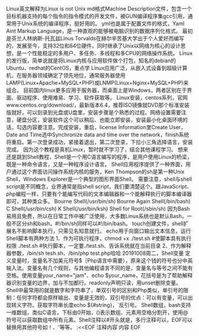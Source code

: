 Linux英文解释为Linux is not Unix
md格式Machine Description文件，包含一个目标机器支持的每个指令的指令模式的开发文件，被GUN编译程序集gcc引用，通常用于Unix系统的编译程序，挺好用的。
yml也是属于配置文件的格式，Yaml Aint Markup Language，是一种直观的能够被电脑识别的数据序列化格式。
最初是芬兰人林纳斯-托瓦兹Linus Torvalds在赫尔辛苦基大学出于个人爱好而编写的，发展至今，支持32位和64位硬件，同时继承了Unix以网络为核心的设计思想，是一个性能稳定的多用户、多任务、多线程和多CPU的网络操作系统。
Linux的发行版，简单说就是将Linux内核与应用软件做个打包，知名的debian的Ubuntu、redhat的CentOS，重点学
Linux应用广泛，从嵌入式设备到超级计算机，在服务器领域确定了领先地位，通常服务器使用LAMP(Linux+Apache+MySQL+PHP)或LNMP(Linux+Nginx+MySQL+PHP)来组合。
目前国内linux更多应用于服务器，而桌面上是Windows，两者区别在于界面、驱动程序、使用难易、学习、软件获取等。
Linux安装，centos系列，官网www.centos.org/download/，最新版本6.4，推荐ISO镜像就DVD那个标准安装版就好，可以刻录到光盘或U盘里，安装步骤是个熟悉的过程。网络设置需要注意，硬盘分区，安装软件这个可以稍后、也能立即安装，安装最小化桌面环境的话，勾选内容要注意。完成安装，重启，license Information里Create User，Date and Time选中Synchronize data and time over the network，finish系统将重启。第一次登录成功，紧接着退出，第二次登录，下拉小三角选择语言，安装完成。
因为这个教程是真机Linux，暂时就不学习了，结合其他课程学习。
想来还是跳到Shell教程，Shell是一个用C语言编写的程序，是用户使用Linux的桥梁，既是一种命令语言，又是一种程序设计语言。
Shell应用程序提供了一种界面，用户通过这个界面访问操作系统内核的服务，Ken Thompson的sh是第一种Unix Shell，Windows Explorer是一个典型的图形界面Shell。
需要注意，shell与shell script是不同概念，业界通常是指shell script，我们要清楚这个。跟JavaScript、php编程一样，只要有个能编写代码的文本编辑器和一个能解释执行的脚本编译器即可，其种类众多。
    Bourne Shell(/usr/bin/sh)
    Bourne Again Shell(/bin/bash)
    C Shell(/usr/bin/csh)
    K Shell(/usr/bin/ksh)
    Shell for Root(/sbin/sh)
因为Bash易用且免费，所以在日常工作中被广泛使用，大多数Linux系统也是默认Bash，一般不区分sh和bash，#!/bin/sh同样可以#!/bin/bash。
touch创建文件，shell扩展名不影响脚本执行，只需见名知意就行。
echo用于向窗口输出文本信息，运行Shell脚本有两种方法
    1、作为可执行程序，chmod +x ./test.sh #使脚本具有执行权限
    ./test.sh #执行脚本，一定要./test.sh、告诉系统就在当前目录
    2、作为解释器参数，/bin/sh tesh.sh、/bin/php test.php哈哈
20191008周二，Shell变量
定义变量时，变量名不加美元符号$（Php语言中需要），原来这个钱的符号也分中英输入法。变量名有几个规则，与其他编程语言不同的是，变量名与等号之间不能有空格。使用变量your_name="jam"、echo $your_name，花括号是为了帮助解释器识别变量的边界，加与不加都行。readonly声明只读，用unset删除变量。
Shell中最常用的就是数字和字符串了，单双引号的区别和Php类似，单引号的限制：任何字符都会原样输出、变量是无效的，双引号的优点：可以有变量，可以出现转义字符。获取字符串长度echo ${#string}，`反引号。
Shell数组，bash支持一维数组，类似C语言，下标由0开始，()表示数组、元素用空格分割开，使用@符号可以获取数组中所有元素。Shell注释以#开头就是，多行注释可以，EOF可以替换用其他符号如！、'等等。
    :<<EOF
    注释内容
    内容
    EOF
